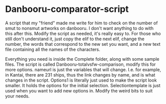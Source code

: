 # Danbooru-comparator-script

A script that my "friend" made me write for him to check on the number of smut to nonsmut artworks on danbooru. I don't want anything to do with this after this.
Modify the script as needed, it's really easy to.
For those who still don't understand it, just copy the elif to the next elif, change the number, the words that correspond to the new set you want, and a new text file containing all the names of the characters.

Everything you need is inside the Complete folder, along with some sample files.
The script is called Danbooru-totalvsfw-comparison, modify this for more options.
nameurl is just the variables that will change. I.e. for example, in Kantai, there are 231 ships, thus the link changes by name, and is what changes in the script.
Options1 is literally just used to make the script look smaller. It holds the options for the initial selection.
Selectiontemplate is just used when you want to add new options in. Modify the weird bits to suit your needs.
